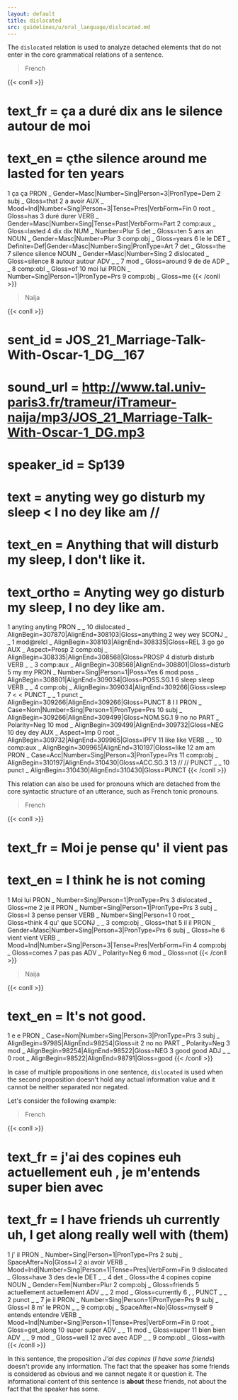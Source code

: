 ```yaml
---
layout: default
title: dislocated
src: guidelines/u/oral_language/dislocated.md
---
```


The `dislocated` relation is used to analyze detached elements that do not enter in the core grammatical relations of a sentence.

>French

{{< conll >}}
# text_fr = ça a duré dix ans le silence autour de moi
# text_en = çthe silence around me lasted for ten years
1	ça	ça	PRON	_	Gender=Masc|Number=Sing|Person=3|PronType=Dem	2	subj	_	Gloss=that
2	a	avoir	AUX	_	Mood=Ind|Number=Sing|Person=3|Tense=Pres|VerbForm=Fin	0	root	_	Gloss=has
3	duré	durer	VERB	_	Gender=Masc|Number=Sing|Tense=Past|VerbForm=Part	2	comp:aux	_	Gloss=lasted
4	dix	dix	NUM	_	Number=Plur	5	det	_	Gloss=ten
5	ans	an	NOUN	_	Gender=Masc|Number=Plur	3	comp:obj	_	Gloss=years
6	le	le	DET	_	Definite=Def|Gender=Masc|Number=Sing|PronType=Art	7	det	_	Gloss=the
7	silence	silence	NOUN	_	Gender=Masc|Number=Sing	2	dislocated	_	Gloss=silence
8	autour	autour	ADV	_	_	7	mod	_	Gloss=around
9	de	de	ADP	_	_	8	comp:obl	_	Gloss=of
10	moi	lui	PRON	_	Number=Sing|Person=1|PronType=Prs	9	comp:obj	_	Gloss=me
{{< /conll >}}

>Naija

{{< conll >}}
# sent_id = JOS_21_Marriage-Talk-With-Oscar-1_DG__167
# sound_url = http://www.tal.univ-paris3.fr/trameur/iTrameur-naija/mp3/JOS_21_Marriage-Talk-With-Oscar-1_DG.mp3
# speaker_id = Sp139
# text = anyting wey go disturb my sleep < I no dey like am //
# text_en = Anything that will disturb my sleep, I don't like it.
# text_ortho = Anyting wey go disturb my sleep, I no dey like am.
1	anyting	anyting	PRON	_	_	10	dislocated	_	AlignBegin=307870|AlignEnd=308103|Gloss=anything
2	wey	wey	SCONJ	_	_	1	mod@relcl	_	AlignBegin=308103|AlignEnd=308335|Gloss=REL
3	go	go	AUX	_	Aspect=Prosp	2	comp:obj	_	AlignBegin=308335|AlignEnd=308568|Gloss=PROSP
4	disturb	disturb	VERB	_	_	3	comp:aux	_	AlignBegin=308568|AlignEnd=308801|Gloss=disturb
5	my	my	PRON	_	Number=Sing|Person=1|Poss=Yes	6	mod:poss	_	AlignBegin=308801|AlignEnd=309034|Gloss=POSS.SG.1
6	sleep	sleep	VERB	_	_	4	comp:obj	_	AlignBegin=309034|AlignEnd=309266|Gloss=sleep
7	<	<	PUNCT	_	_	1	punct	_	AlignBegin=309266|AlignEnd=309266|Gloss=PUNCT
8	I	I	PRON	_	Case=Nom|Number=Sing|Person=1|PronType=Prs	10	subj	_	AlignBegin=309266|AlignEnd=309499|Gloss=NOM.SG.1
9	no	no	PART	_	Polarity=Neg	10	mod	_	AlignBegin=309499|AlignEnd=309732|Gloss=NEG
10	dey	dey	AUX	_	Aspect=Imp	0	root	_	AlignBegin=309732|AlignEnd=309965|Gloss=IPFV
11	like	like	VERB	_	_	10	comp:aux	_	AlignBegin=309965|AlignEnd=310197|Gloss=like
12	am	am	PRON	_	Case=Acc|Number=Sing|Person=3|PronType=Prs	11	comp:obj	_	AlignBegin=310197|AlignEnd=310430|Gloss=ACC.SG.3
13	//	//	PUNCT	_	_	10	punct	_	AlignBegin=310430|AlignEnd=310430|Gloss=PUNCT
{{< /conll >}}

This relation can also be used for pronouns which are detached from the core syntactic structure of an utterance, such as French tonic pronouns.

>French

{{< conll >}}
# text_fr = Moi je pense qu' il vient pas
# text_en = I think he is not coming
1	Moi	lui	PRON	_	Number=Sing|Person=1|PronType=Prs	3	dislocated	_	Gloss=me
2	je	il	PRON	_	Number=Sing|Person=1|PronType=Prs	3	subj	_	Gloss=I
3	pense	penser	VERB	_	Number=Sing|Person=1	0	root	_	Gloss=think
4	qu'	que	SCONJ	_	_	3	comp:obj	_	Gloss=that
5	il	il	PRON	_	Gender=Masc|Number=Sing|Person=3|PronType=Prs	6	subj	_	Gloss=he
6	vient	vient	VERB	_	Mood=Ind|Number=Sing|Person=3|Tense=Pres|VerbForm=Fin	4	comp:obj	_	Gloss=comes
7	pas	pas	ADV	_	Polarity=Neg	6	mod	_	Gloss=not
{{< /conll >}}

>Naija

{{< conll >}}
# text_en = It's not good.
1	e	e	PRON	_	Case=Nom|Number=Sing|Person=3|PronType=Prs	3	subj	_	AlignBegin=97985|AlignEnd=98254|Gloss=it
2	no	no	PART	_	Polarity=Neg	3	mod	_	AlignBegin=98254|AlignEnd=98522|Gloss=NEG
3	good	good	ADJ	_	_	0	root	_	AlignBegin=98522|AlignEnd=98791|Gloss=good
{{< /conll >}}

In case of multiple propositions in one sentence, `dislocated` is used when the second proposition doesn't hold any actual information value and it cannot be neither separated nor negated.

Let's consider the following example:

>French

{{< conll >}}
# text_fr = j'ai des copines euh actuellement euh , je m'entends super bien avec
# text_fr = I have friends uh currently uh, I get along really well with (them)
1	j'	il	PRON	_	Number=Sing|Person=1|PronType=Prs	2	subj	_	SpaceAfter=No|Gloss=I
2	ai	avoir	VERB	_	Mood=Ind|Number=Sing|Person=1|Tense=Pres|VerbForm=Fin	9	dislocated	_	Gloss=have
3	des	de+le	DET	_	_	4	det	_	Gloss=the
4	copines	copine	NOUN	_	Gender=Fem|Number=Plur	2	comp:obj	_	Gloss=friends
5	actuellement	actuellement	ADV	_	_	2	mod	_	Gloss=currently
6	,	,	PUNCT	_	_	2	punct	_	_
7	je	il	PRON	_	Number=Sing|Person=1|PronType=Prs	9	subj	_	Gloss=I
8	m'	le	PRON	_	_	9	comp:obj	_	SpaceAfter=No|Gloss=myself
9	entends	entendre	VERB	_	Mood=Ind|Number=Sing|Person=1|Tense=Pres|VerbForm=Fin	0	root	_	Gloss=get_along
10	super	super	ADV	_	_	11	mod	_	Gloss=super
11	bien	bien	ADV	_	_	9	mod	_	Gloss=well
12	avec	avec	ADP	_	_	9	comp:obl	_	Gloss=with
{{< /conll >}}

In this sentence, the proposition *J'ai des copines* (*I have some friends*) doesn't provide any information. The fact that the speaker has some friends is considered as obvious and we cannot negate it or question it. The informational content of this sentence is **about** these friends, not about the fact that the speaker has some.
